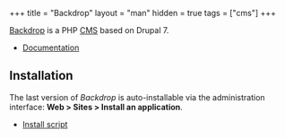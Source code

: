 +++
title = "Backdrop"
layout = "man"
hidden = true
tags = ["cms"]
+++

[Backdrop](https://backdropcms.org/) is a PHP [CMS](https://en.wikipedia.org/wiki/Content_management_system) based on Drupal 7.

- [Documentation](https://backdropcms.org/support)

## Installation

The last version of *Backdrop* is auto-installable via the administration interface: **Web > Sites > Install an application**.

- [Install script](https://admin.alwaysdata.com/site/application/script/143/detail/)
